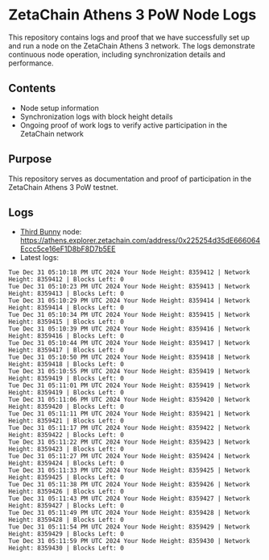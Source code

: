 # ZetaChain Athens 3 PoW Node Logs
This repository contains logs and proof that we have successfully set up and run a node on the ZetaChain Athens 3 network. The logs demonstrate continuous node operation, including synchronization details and performance.

## Contents
- Node setup information
- Synchronization logs with block height details
- Ongoing proof of work logs to verify active participation in the ZetaChain network

## Purpose
This repository serves as documentation and proof of participation in the ZetaChain Athens 3 PoW testnet.

## Logs

- [Third Bunny](https://thirdbunny.xyz/) node: https://athens.explorer.zetachain.com/address/0x225254d35dE666064Eccc5ce16eF1D8bF8D7b5EE
- Latest logs:
```
Tue Dec 31 05:10:18 PM UTC 2024 Your Node Height: 8359412 | Network Height: 8359412 | Blocks Left: 0
Tue Dec 31 05:10:23 PM UTC 2024 Your Node Height: 8359413 | Network Height: 8359413 | Blocks Left: 0
Tue Dec 31 05:10:29 PM UTC 2024 Your Node Height: 8359414 | Network Height: 8359414 | Blocks Left: 0
Tue Dec 31 05:10:34 PM UTC 2024 Your Node Height: 8359415 | Network Height: 8359415 | Blocks Left: 0
Tue Dec 31 05:10:39 PM UTC 2024 Your Node Height: 8359416 | Network Height: 8359416 | Blocks Left: 0
Tue Dec 31 05:10:44 PM UTC 2024 Your Node Height: 8359417 | Network Height: 8359417 | Blocks Left: 0
Tue Dec 31 05:10:50 PM UTC 2024 Your Node Height: 8359418 | Network Height: 8359418 | Blocks Left: 0
Tue Dec 31 05:10:55 PM UTC 2024 Your Node Height: 8359419 | Network Height: 8359419 | Blocks Left: 0
Tue Dec 31 05:11:01 PM UTC 2024 Your Node Height: 8359419 | Network Height: 8359419 | Blocks Left: 0
Tue Dec 31 05:11:06 PM UTC 2024 Your Node Height: 8359420 | Network Height: 8359420 | Blocks Left: 0
Tue Dec 31 05:11:11 PM UTC 2024 Your Node Height: 8359421 | Network Height: 8359421 | Blocks Left: 0
Tue Dec 31 05:11:17 PM UTC 2024 Your Node Height: 8359422 | Network Height: 8359422 | Blocks Left: 0
Tue Dec 31 05:11:22 PM UTC 2024 Your Node Height: 8359423 | Network Height: 8359423 | Blocks Left: 0
Tue Dec 31 05:11:27 PM UTC 2024 Your Node Height: 8359424 | Network Height: 8359424 | Blocks Left: 0
Tue Dec 31 05:11:33 PM UTC 2024 Your Node Height: 8359425 | Network Height: 8359425 | Blocks Left: 0
Tue Dec 31 05:11:38 PM UTC 2024 Your Node Height: 8359426 | Network Height: 8359426 | Blocks Left: 0
Tue Dec 31 05:11:43 PM UTC 2024 Your Node Height: 8359427 | Network Height: 8359427 | Blocks Left: 0
Tue Dec 31 05:11:49 PM UTC 2024 Your Node Height: 8359428 | Network Height: 8359428 | Blocks Left: 0
Tue Dec 31 05:11:54 PM UTC 2024 Your Node Height: 8359429 | Network Height: 8359429 | Blocks Left: 0
Tue Dec 31 05:11:59 PM UTC 2024 Your Node Height: 8359430 | Network Height: 8359430 | Blocks Left: 0
```
